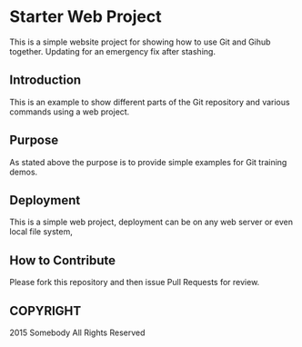 # Starter Web Project

This is a simple website project for showing how to use Git and Gihub together. Updating for an emergency fix after stashing.

## Introduction

This is an example to show different parts of the Git repository and various commands using a web project.

## Purpose

As stated above the purpose is to provide simple examples for Git training demos.

## Deployment

This is a simple web project, deployment can be on any web server or even local file system,

## How to Contribute

Please fork this repository and then issue Pull Requests for review.

## COPYRIGHT

2015 Somebody All Rights Reserved